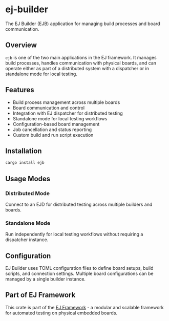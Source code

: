 # ej-builder

The EJ Builder (EJB) application for managing build processes and board communication.

## Overview

`ejb` is one of the two main applications in the EJ framework. It manages build processes, handles communication with physical boards, and can operate either as part of a distributed system with a dispatcher or in standalone mode for local testing.

## Features

- Build process management across multiple boards
- Board communication and control
- Integration with EJ dispatcher for distributed testing
- Standalone mode for local testing workflows
- Configuration-based board management
- Job cancellation and status reporting
- Custom build and run script execution

## Installation

```bash
cargo install ejb
```

## Usage Modes

### Distributed Mode
Connect to an EJD for distributed testing across multiple builders and boards.

### Standalone Mode
Run independently for local testing workflows without requiring a dispatcher instance.

## Configuration

EJ Builder uses TOML configuration files to define board setups, build scripts, and connection settings. Multiple board configurations can be managed by a single builder instance.

## Part of EJ Framework

This crate is part of the [EJ Framework](https://github.com/embj-org/ej) - a modular and scalable framework for automated testing on physical embedded boards.
